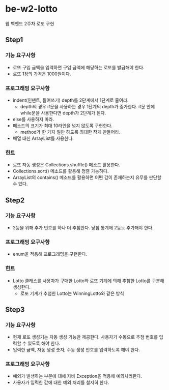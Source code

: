 # be-w2-lotto
웹 백엔드 2주차 로또 구현

## Step1

### 기능 요구사항
* 로또 구입 금액을 입력하면 구입 금액에 해당하는 로또를 발급해야 한다.
* 로또 1장의 가격은 1000원이다.

### 프로그래밍 요구사항
* indent(인덴트, 들여쓰기) depth를 2단계에서 1단계로 줄여라.
    * depth의 경우 if문을 사용하는 경우 1단계의 depth가 증가한다. if문 안에 while문을 사용한다면 depth가 2단계가 된다.
* else를 사용하지 마라.
* 메소드의 크기가 최대 10라인을 넘지 않도록 구현한다.
    * method가 한 가지 일만 하도록 최대한 작게 만들어라.
* 배열 대신 ArrayList를 사용한다.

### 힌트
* 로또 자동 생성은 Collections.shuffle() 메소드 활용한다.
* Collections.sort() 메소드를 활용해 정렬 가능하다.
* ArrayList의 contains() 메소드를 활용하면 어떤 값이 존재하는지 유무를 판단할 수 있다.

## Step2

### 기능 요구사항
* 2등을 위해 추가 번호를 하나 더 추첨한다. 당첨 통계에 2등도 추가해야 한다.

### 프로그래밍 요구사항
* enum을 적용해 프로그래밍을 구현한다.

### 힌트
* Lotto 클래스를 사용자가 구매한 Lotto와 로또 기계에 의해 추첨한 Lotto를 구분해 생성한다.
    * 로또 기계가 추첨한 Lotto는 WinningLotto와 같은 방식

## Step3

### 기능 요구사항
* 현재 로또 생성기는 자동 생성 기능만 제공한다. 사용자가 수동으로 추첨 번호를 입력할 수 있도록 해야 한다.
* 입력한 금액, 자동 생성 숫자, 수동 생성 번호를 입력하도록 해야 한다.

### 프로그래밍 요구사항
* 예외가 발생하는 부분에 대해 자바 Exception을 적용해 예외처리한다.
* 사용자가 입력한 값에 대한 예외 처리를 철저히 한다.